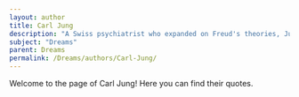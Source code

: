 ```yaml
---
layout: author
title: Carl Jung
description: "A Swiss psychiatrist who expanded on Freud's theories, Jung introduced the concept of archetypes and the collective unconscious, emphasizing the significance of dreams in understanding the self."
subject: "Dreams"
parent: Dreams
permalink: /Dreams/authors/Carl-Jung/
---
```


Welcome to the page of Carl Jung! Here you can find their quotes.
